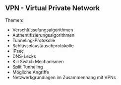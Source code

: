 ## VPN - Virtual Private Network 
Themen:
- Verschlüsselungsalgorithmen
- Authentifizierungsalgorithmen
- Tunneling-Protokolle
- Schlüsselaustauschprotokolle
- IPsec
- DNS-Lecks
- Kill Switch Mechanismen
- Split Tunneling
- Mögliche Angriffe
- Netzwerkgrundlagen im Zusammenhang mit VPNs